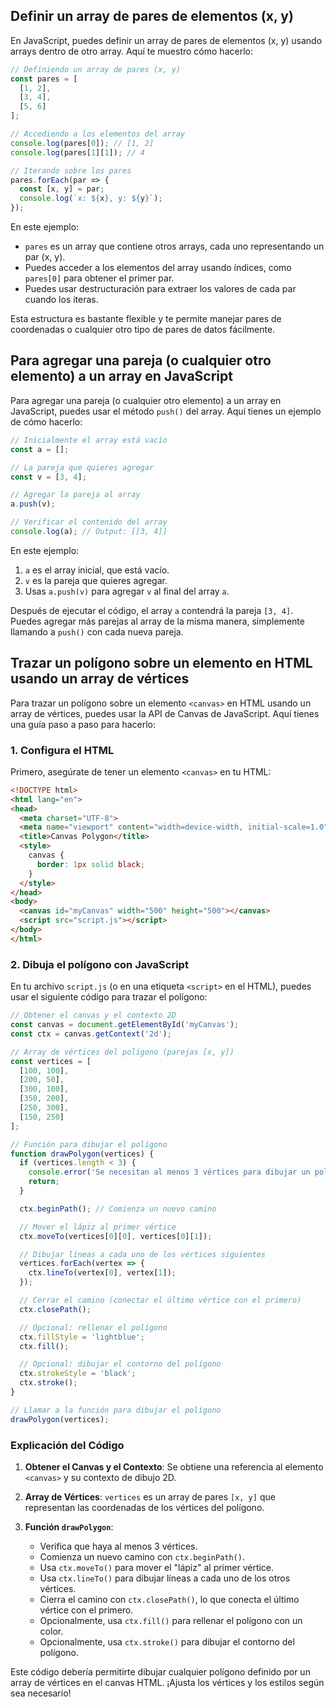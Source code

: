 ## Definir un array de pares de elementos (x, y)
En JavaScript, puedes definir un array de pares de elementos (x, y) usando arrays dentro de otro array. Aquí te muestro cómo hacerlo:

```javascript
// Definiendo un array de pares (x, y)
const pares = [
  [1, 2],
  [3, 4],
  [5, 6]
];

// Accediendo a los elementos del array
console.log(pares[0]); // [1, 2]
console.log(pares[1][1]); // 4

// Iterando sobre los pares
pares.forEach(par => {
  const [x, y] = par;
  console.log(`x: ${x}, y: ${y}`);
});
```

En este ejemplo:
- `pares` es un array que contiene otros arrays, cada uno representando un par (x, y).
- Puedes acceder a los elementos del array usando índices, como `pares[0]` para obtener el primer par.
- Puedes usar destructuración para extraer los valores de cada par cuando los iteras.

Esta estructura es bastante flexible y te permite manejar pares de coordenadas o cualquier otro tipo de pares de datos fácilmente.

## Para agregar una pareja (o cualquier otro elemento) a un array en JavaScript
Para agregar una pareja (o cualquier otro elemento) a un array en JavaScript, puedes usar el método `push()` del array. Aquí tienes un ejemplo de cómo hacerlo:

```javascript
// Inicialmente el array está vacío
const a = [];

// La pareja que quieres agregar
const v = [3, 4];

// Agregar la pareja al array
a.push(v);

// Verificar el contenido del array
console.log(a); // Output: [[3, 4]]
```

En este ejemplo:
1. `a` es el array inicial, que está vacío.
2. `v` es la pareja que quieres agregar.
3. Usas `a.push(v)` para agregar `v` al final del array `a`.

Después de ejecutar el código, el array `a` contendrá la pareja `[3, 4]`. Puedes agregar más parejas al array de la misma manera, simplemente llamando a `push()` con cada nueva pareja.

## Trazar un polígono sobre un elemento <canvas> en HTML usando un array de vértices
 
Para trazar un polígono sobre un elemento `<canvas>` en HTML usando un array de vértices, puedes usar la API de Canvas de JavaScript. Aquí tienes una guía paso a paso para hacerlo:

### 1. Configura el HTML

Primero, asegúrate de tener un elemento `<canvas>` en tu HTML:

```html
<!DOCTYPE html>
<html lang="en">
<head>
  <meta charset="UTF-8">
  <meta name="viewport" content="width=device-width, initial-scale=1.0">
  <title>Canvas Polygon</title>
  <style>
    canvas {
      border: 1px solid black;
    }
  </style>
</head>
<body>
  <canvas id="myCanvas" width="500" height="500"></canvas>
  <script src="script.js"></script>
</body>
</html>
```

### 2. Dibuja el polígono con JavaScript

En tu archivo `script.js` (o en una etiqueta `<script>` en el HTML), puedes usar el siguiente código para trazar el polígono:

```javascript
// Obtener el canvas y el contexto 2D
const canvas = document.getElementById('myCanvas');
const ctx = canvas.getContext('2d');

// Array de vértices del polígono (parejas [x, y])
const vertices = [
  [100, 100],
  [200, 50],
  [300, 100],
  [350, 200],
  [250, 300],
  [150, 250]
];

// Función para dibujar el polígono
function drawPolygon(vertices) {
  if (vertices.length < 3) {
    console.error('Se necesitan al menos 3 vértices para dibujar un polígono.');
    return;
  }

  ctx.beginPath(); // Comienza un nuevo camino

  // Mover el lápiz al primer vértice
  ctx.moveTo(vertices[0][0], vertices[0][1]);

  // Dibujar líneas a cada uno de los vértices siguientes
  vertices.forEach(vertex => {
    ctx.lineTo(vertex[0], vertex[1]);
  });

  // Cerrar el camino (conectar el último vértice con el primero)
  ctx.closePath();

  // Opcional: rellenar el polígono
  ctx.fillStyle = 'lightblue';
  ctx.fill();

  // Opcional: dibujar el contorno del polígono
  ctx.strokeStyle = 'black';
  ctx.stroke();
}

// Llamar a la función para dibujar el polígono
drawPolygon(vertices);
```

### Explicación del Código

1. **Obtener el Canvas y el Contexto**: Se obtiene una referencia al elemento `<canvas>` y su contexto de dibujo 2D.

2. **Array de Vértices**: `vertices` es un array de pares `[x, y]` que representan las coordenadas de los vértices del polígono.

3. **Función `drawPolygon`**:
   - Verifica que haya al menos 3 vértices.
   - Comienza un nuevo camino con `ctx.beginPath()`.
   - Usa `ctx.moveTo()` para mover el "lápiz" al primer vértice.
   - Usa `ctx.lineTo()` para dibujar líneas a cada uno de los otros vértices.
   - Cierra el camino con `ctx.closePath()`, lo que conecta el último vértice con el primero.
   - Opcionalmente, usa `ctx.fill()` para rellenar el polígono con un color.
   - Opcionalmente, usa `ctx.stroke()` para dibujar el contorno del polígono.

Este código debería permitirte dibujar cualquier polígono definido por un array de vértices en el canvas HTML. ¡Ajusta los vértices y los estilos según sea necesario!
